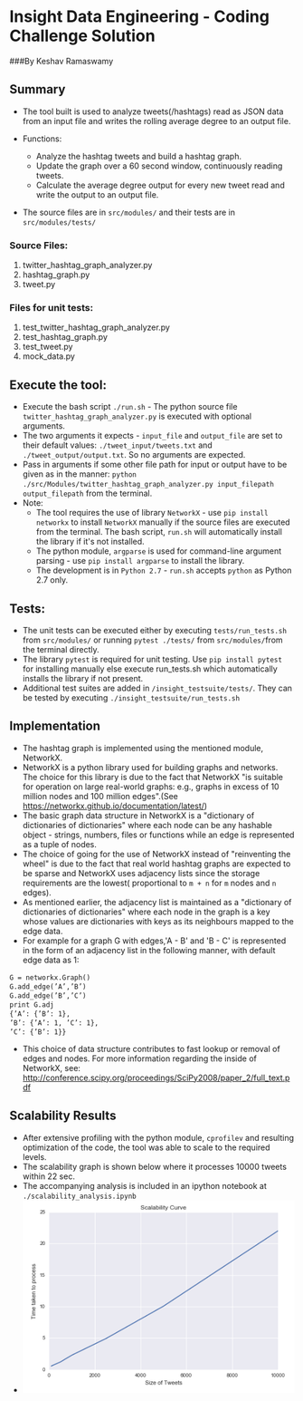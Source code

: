 Insight Data Engineering - Coding Challenge Solution
=============================================================
###By Keshav Ramaswamy

## Summary
* The tool built is used to analyze tweets(/hashtags) read as JSON data from an input file and writes the rolling
average degree to an output file.

* Functions:
    - Analyze the hashtag tweets and build a hashtag graph.
    - Update the graph over a 60 second window, continuously reading tweets.
    - Calculate the average degree output for every new tweet read and write the output to an output file.

* The source files are in `src/modules/` and their tests are in `src/modules/tests/`

### Source Files:
1. twitter_hashtag_graph_analyzer.py
2. hashtag_graph.py
3. tweet.py

### Files for unit tests:
1. test_twitter_hashtag_graph_analyzer.py
2. test_hashtag_graph.py
3. test_tweet.py
4. mock_data.py

## Execute the tool:
* Execute the bash script `./run.sh` - The python source file `twitter_hashtag_graph_analyzer.py` is executed
with optional arguments.
* The two arguments it expects - `input_file` and `output_file` are set to their default values:
`./tweet_input/tweets.txt` and `./tweet_output/output.txt`. So no arguments are expected.
* Pass in arguments if some other file path for input or output have to be given as in the manner:
`python ./src/Modules/twitter_hashtag_graph_analyzer.py input_filepath output_filepath` from the terminal.
* Note:
   -  The tool requires the use of library `NetworkX` - use `pip install networkx` to install `NetworkX` manually if the
source files are executed from the terminal. The bash script, `run.sh` will automatically install the library if it's
not installed.
    - The python module, `argparse` is used for command-line argument parsing - use `pip install argparse` to install
    the library.
    - The development is in `Python 2.7` - `run.sh` accepts `python` as Python 2.7 only.

## Tests:
* The unit tests can be executed either by executing `tests/run_tests.sh` from `src/modules/` 
or running `pytest ./tests/` from `src/modules/`from the terminal directly.
* The library `pytest` is required for unit testing. Use `pip install pytest` for installing manually else execute
run_tests.sh which automatically installs the library if not present.
* Additional test suites are added in `/insight_testsuite/tests/`. They can be tested by executing 
`./insight_testsuite/run_tests.sh`

## Implementation
* The hashtag graph is implemented using the mentioned module, NetworkX.
* NetworkX is a python library used for building graphs and networks. The choice for this library is
due to the fact that NetworkX "is suitable for operation on large real-world graphs: e.g., graphs in excess of
10 million nodes and 100 million edges".(See https://networkx.github.io/documentation/latest/)
* The basic graph data structure in NetworkX is a "dictionary of dictionaries of dictionaries" where each node can be any
hashable object - strings, numbers, files or functions while an edge is represented as a tuple of nodes.
* The choice of going for the use of NetworkX instead of "reinventing the wheel" is due to the fact that real world
hashtag graphs are expected to be sparse and NetworkX uses adjacency lists since the storage requirements are the
lowest( proportional to `m + n` for `m` nodes and `n` edges).
* As mentioned earlier, the adjacency list is maintained as a "dictionary of dictionaries of dictionaries" where each
node in the graph is a key whose values are dictionaries with keys as its neighbours mapped to the edge data.
* For example for a graph G with edges,'A - B' and 'B - C' is represented in the form of an adjacency list in the
following manner, with default edge data as 1:
```
G = networkx.Graph()
G.add_edge(’A’,’B’)
G.add_edge(’B’,’C’)
print G.adj
{’A’: {’B’: 1},
’B’: {’A’: 1, ’C’: 1},
’C’: {’B’: 1}}
```
* This choice of data structure contributes to fast lookup or removal of edges and nodes. For more information regarding
the inside of NetworkX, see: http://conference.scipy.org/proceedings/SciPy2008/paper_2/full_text.pdf

## Scalability Results
* After extensive profiling with the python module, `cprofilev` and resulting optimization of the code, the tool was able to scale to the required levels.
* The scalability graph is shown below where it processes 10000 tweets within 22 sec.
* The accompanying analysis is included in an ipython notebook at `./scalability_analysis.ipynb`
* ![Scalability Analysis](./scalability_analysis.png)